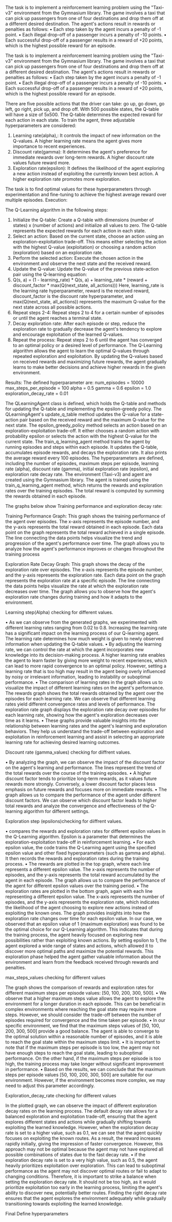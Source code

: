 
The task is to implement a reinforcement learning problem using the "Taxi-v3" environment from the Gymnasium library. The game involves a taxi that can pick up passengers from one of four destinations and drop them off at a different desired destination. The agent's actions result in rewards or penalties as follows:
•	Each step taken by the agent incurs a penalty of -1 point.
•	Each illegal drop-off of a passenger incurs a penalty of -10 points.
•	Each successful drop-off of a passenger results in a reward of +20 points, which is the highest possible reward for an episode.

The task is to implement a reinforcement learning problem using the "Taxi-v3" environment from the Gymnasium library. The game involves a taxi that can pick up passengers from one of four destinations and drop them off at a different desired destination. The agent's actions result in rewards or penalties as follows:
•	Each step taken by the agent incurs a penalty of -1 point.
•	Each illegal drop-off of a passenger incurs a penalty of -10 points.
•	Each successful drop-off of a passenger results in a reward of +20 points, which is the highest possible reward for an episode.

There are five possible actions that the driver can take: go up, go down, go left, go right, pick up, and drop off. With 500 possible states, the Q-table will have a size of 5x500. The Q-table determines the expected reward for each action in each state.
To train the agent, three adjustable hyperparameters are considered:
1.	Learning rate(alpha),: It controls the impact of new information on the Q-values. A higher learning rate means the agent gives more importance to recent experiences.
2.	Discount rate(gamma): It determines the agent's preference for immediate rewards over long-term rewards. A higher discount rate values future reward more.
3.	Exploration rate(epsilon): It defines the likelihood of the agent exploring a new action instead of exploiting the currently known best action. A higher exploration rate promotes more exploration.

The task is to find optimal values for these hyperparameters through experimentation and fine-tuning to achieve the highest average reward over multiple episodes.
Execution: 

The Q-Learning algorithm in the following steps:
1.	Initialize the Q-table: Create a Q-table with dimensions (number of states) x (number of actions) and initialize all values to zero. The Q-table represents the expected rewards for each action in each state.
2.	Select an action: Based on the current state, choose an action using an exploration-exploitation trade-off. This means either selecting the action with the highest Q-value (exploitation) or choosing a random action (exploration) based on an exploration rate.
3.	Perform the selected action: Execute the chosen action in the environment and observe the next state and the received reward.
4.	Update the Q-value: Update the Q-value of the previous state-action pair using the Q-learning equation:
5.	Q(s, a) = (1 - learning_rate) * Q(s, a) + learning_rate * (reward + discount_factor * max(Q(next_state, all_actions))) Here, learning_rate is the learning rate hyperparameter, reward is the received reward, discount_factor is the discount rate hyperparameter, and max(Q(next_state, all_actions)) represents the maximum Q-value for the next state across all possible actions.
6.	Repeat steps 2-4: Repeat steps 2 to 4 for a certain number of episodes or until the agent reaches a terminal state.
7.	Decay exploration rate: After each episode or step, reduce the exploration rate to gradually decrease the agent's tendency to explore and encourage exploitation of the learned Q-values.
8.	Repeat the process: Repeat steps 2 to 6 until the agent has converged to an optimal policy or a desired level of performance.
The Q-Learning algorithm allows the agent to learn the optimal Q-values through repeated exploration and exploitation. By updating the Q-values based on received rewards and maximizing future rewards, the agent gradually learns to make better decisions and achieve higher rewards in the given environment.

Results: 
The defined hyperparameter are: 
num_episodes = 10000
max_steps_per_episode = 100
alpha = 0.5
gamma = 0.6
epsilon = 1.0
exploration_decay_rate = 0.01


The QLearningAgent class is defined, which holds the Q-table and methods for updating the Q-table and implementing the epsilon-greedy policy.
The QLearningAgent's update_q_table method updates the Q-value for a state-action pair based on the received reward and the maximum Q-value for the next state.
The epsilon_greedy_policy method selects an action based on an exploration-exploitation trade-off. It either chooses a random action with probability epsilon or selects the action with the highest Q-value for the current state.
The train_q_learning_agent method trains the agent by running episodes and steps within each episode. It updates the Q-table, accumulates episode rewards, and decays the exploration rate. It also prints the average reward every 100 episodes.
The hyperparameters are defined, including the number of episodes, maximum steps per episode, learning rate (alpha), discount rate (gamma), initial exploration rate (epsilon), and exploration rate decay rate.
The environment (Taxi-v3) and agent are created using the Gymnasium library.
The agent is trained using the train_q_learning_agent method, which returns the rewards and exploration rates over the training episodes.
The total reward is computed by summing the rewards obtained in each episode.

The graphs below show Training performance and exploration decay rate:

 
Training Performance Graph:
This graph shows the training performance of the agent over episodes.
The x-axis represents the episode number, and the y-axis represents the total reward obtained in each episode.
Each data point on the graph represents the total reward achieved in a single episode.
The line connecting the data points helps visualize the trend and progression of the agent's performance over time.
The graph allows you to analyze how the agent's performance improves or changes throughout the training process

 
Exploration Rate Decay Graph:
This graph shows the decay of the exploration rate over episodes.
The x-axis represents the episode number, and the y-axis represents the exploration rate.
Each data point on the graph represents the exploration rate at a specific episode.
The line connecting the data points helps visualize the rate at which the exploration rate decreases over time.
The graph allows you to observe how the agent's exploration rate changes during training and how it adapts to the environment.

Learning step(Alpha) checking for different values.

 

•	As we can observe from the generated graphs, we experimented with different learning rates ranging from 0.02 to 0.8. Increasing the learning rate has a significant impact on the learning process of our Q-learning agent. The learning rate determines how much weight is given to newly observed information when updating the Q-table values.
•	By adjusting the learning rate, we can control the rate at which the agent incorporates new knowledge into its decision-making process. A higher learning rate enables the agent to learn faster by giving more weight to recent experiences, which can lead to more rapid convergence to an optimal policy. However, setting a learning rate that is too high may result in the agent being overly influenced by noisy or irrelevant information, leading to instability or suboptimal performance.
•	The comparison of learning rates in the graph allows us to visualize the impact of different learning rates on the agent's performance. The rewards graph shows the total rewards obtained by the agent over the episodes for each learning rate. We can observe that different learning rates yield different convergence rates and levels of performance. The exploration rate graph displays the exploration rate decay over episodes for each learning rate, showing how the agent's exploration decreases over time as it learns.
•	These graphs provide valuable insights into the relationship between learning rates and the agent's learning and exploration behaviors. They help us understand the trade-off between exploration and exploitation in reinforcement learning and assist in selecting an appropriate learning rate for achieving desired learning outcomes.

Discount rate (gamma_values) checking for diiffrent values.
 
•	By analyzing the graph, we can observe the impact of the discount factor on the agent's learning and performance. The lines represent the trend of the total rewards over the course of the training episodes.
•	A higher discount factor tends to prioritize long-term rewards, as it values future rewards more strongly. Conversely, a lower discount factor places less emphasis on future rewards and focuses more on immediate rewards.
•	The graph allows us to compare the performance of the agent under different discount factors. We can observe which discount factor leads to higher total rewards and analyze the convergence and effectiveness of the Q-learning algorithm for different settings.

Exploration step (epsilons)checking for diiffrent values.

 

•	compares the rewards and exploration rates for different epsilon values in the Q-Learning algorithm. Epsilon is a parameter that determines the exploration-exploitation trade-off in reinforcement learning.
•	For each epsilon value, the code trains the Q-Learning agent using the specified epsilon value and other fixed hyperparameters (such as gamma and alpha). It then records the rewards and exploration rates during the training process.
•	The rewards are plotted in the top graph, where each line represents a different epsilon value. The x-axis represents the number of episodes, and the y-axis represents the total reward accumulated by the agent in each episode. The graph allows us to compare the performance of the agent for different epsilon values over the training period.
•	The exploration rates are plotted in the bottom graph, again with each line representing a different epsilon value. The x-axis represents the number of episodes, and the y-axis represents the exploration rate, which indicates the likelihood of the agent choosing to explore new actions instead of exploiting the known ones. The graph provides insights into how the exploration rate changes over time for each epsilon value.
In our case, we observed that an epsilon value of 1 (maximum exploration) was found to be the optimal choice for our Q-Learning algorithm. This indicates that during the training process, the agent heavily focused on exploring new possibilities rather than exploiting known actions.
By setting epsilon to 1, the agent explored a wide range of states and actions, which allowed it to discover more optimal paths and maximize the potential rewards. This exploration phase helped the agent gather valuable information about the environment and learn from the feedback received through rewards and penalties.

max_steps_values checking for different values
 
 
 
 
 

The graph shows the comparison of rewards and exploration rates for different maximum steps per episode values: [50, 100, 200, 300, 500].
•	We observe that a higher maximum steps value allows the agent to explore the environment for a longer duration in each episode. This can be beneficial in complex environments where reaching the goal state may require more steps. However, we should consider the trade-off between the number of episodes required for convergence and the time taken per episode.
•	In our specific environment, we find that the maximum steps values of [50, 100, 200, 300, 500] provide a good balance. The agent is able to converge to the optimal solution within a reasonable number of episodes, and it is able to reach the goal state within the maximum steps limit.
•	It is important to note that if the maximum steps per episode is too low, the agent may not have enough steps to reach the goal state, leading to suboptimal performance. On the other hand, if the maximum steps per episode is too high, the training process may take longer without significant improvement in performance.
•	Based on the results, we can conclude that the maximum steps per episode values [50, 100, 200, 300, 500] are suitable for our environment. However, if the environment becomes more complex, we may need to adjust this parameter accordingly.

Exploration_decay_rate checking for different values

 
In the plotted graph, we can observe the impact of different exploration decay rates on the learning process. The default decay rate allows for a balanced exploration and exploitation trade-off, ensuring that the agent explores different states and actions while gradually shifting towards exploiting the learned knowledge.
However, when the exploration decay rate is set to a higher value, such as 0.1, we can see that the agent quickly focuses on exploiting the known routes. As a result, the reward increases rapidly initially, giving the impression of faster convergence. However, this approach may not be optimal because the agent may not have explored all possible combinations of states due to the fast decay rate.
•	if the exploration decay rate is set to a very high value, such as 0.5, the agent heavily prioritizes exploitation over exploration. This can lead to suboptimal performance as the agent may not discover optimal routes or fail to adapt to changing conditions.
Therefore, it is important to strike a balance when setting the exploration decay rate. It should not be too high, as it would prioritize exploitation too early in the learning process, limiting the agent's ability to discover new, potentially better routes. Finding the right decay rate ensures that the agent explores the environment adequately while gradually transitioning towards exploiting the learned knowledge.

Final Define hyperparameters

 

 

